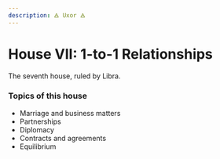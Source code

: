 ```yaml
---
description: 🜁 Uxor 🜁
---
```


# House VII: 1-to-1 Relationships

The seventh house, ruled by Libra.



### Topics of this house

* Marriage and business matters
* Partnerships
* Diplomacy
* Contracts and agreements
* Equilibrium&#x20;



